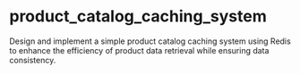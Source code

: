 # product_catalog_caching_system
Design and implement a simple product catalog caching system using Redis to enhance the efficiency of product data retrieval while ensuring data consistency.
